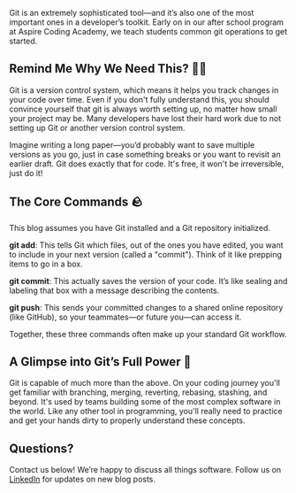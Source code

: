 Git is an extremely sophisticated tool—and it’s also one of the most important ones in a developer’s toolkit. Early on in our after school program at Aspire Coding Academy, we teach students common git operations to get started.

## Remind Me Why We Need This? 🙋‍♂️

Git is a version control system, which means it helps you track changes in your code over time. Even if you don't fully understand this, you should convince yourself that git is always worth setting up, no matter how small your project may be. Many developers have lost their hard work due to not setting up Git or another version control system.

Imagine writing a long paper—you’d probably want to save multiple versions as you go, just in case something breaks or you want to revisit an earlier draft. Git does exactly that for code. It's free, it won't be irreversible, just do it!

## The Core Commands 🪨

This blog assumes you have Git installed and a Git repository initialized.

**git add**: This tells Git which files, out of the ones you have edited, you want to include in your next version (called a "commit"). Think of it like prepping items to go in a box.

**git commit**: This actually saves the version of your code. It’s like sealing and labeling that box with a message describing the contents.

**git push**: This sends your committed changes to a shared online repository (like GitHub), so your teammates—or future you—can access it.

Together, these three commands often make up your standard Git workflow.

## A Glimpse into Git’s Full Power 🔋

Git is capable of much more than the above. On your coding journey you'll get familiar with branching, merging, reverting, rebasing, stashing, and beyond. It's used by teams building some of the most complex software in the world. Like any other tool in programming, you'll really need to practice and get your hands dirty to properly understand these concepts.

## Questions?

Contact us below! We’re happy to discuss all things software. Follow us on [LinkedIn](https://www.linkedin.com/company/aspirecodingacademy/) for updates on new blog posts.
